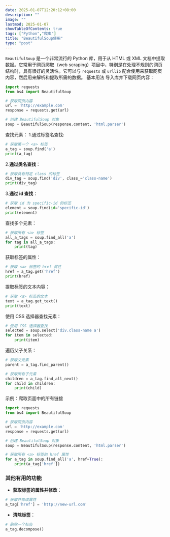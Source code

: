 ```yaml
---
date: 2025-01-07T12:20:12+08:00
description: ""
image: ""
lastmod: 2025-01-07
showTableOfContents: true
tags: ["Python","爬虫"]
title: "BeautifulSoup使用"
type: "post"
---
```

`BeautifulSoup` 是一个非常流行的 Python 库，用于从 HTML 或 XML 文档中提取数据。它常用于网页爬取（web scraping）项目中，特别是在处理不规则的网页结构时，具有很好的灵活性。它可以与 `requests` 或 `urllib` 配合使用来获取网页内容，然后用来解析和提取所需的数据。
基本用法
导入库并下载网页内容：
```python
import requests
from bs4 import BeautifulSoup

# 获取网页内容
url = 'http://example.com'
response = requests.get(url)

# 创建 BeautifulSoup 对象
soup = BeautifulSoup(response.content, 'html.parser')
```
查找元素：
1.通过标签名查找:
```python
# 获取第一个 <a> 标签
a_tag = soup.find('a')
print(a_tag)
```
2.**通过类名查找**：
```python
# 获取具有特定 class 的标签
div_tag = soup.find('div', class_='class-name')
print(div_tag)
```
3.**通过 id 查找**：
```python
# 获取 id 为 specific-id 的标签
element = soup.find(id='specific-id')
print(element)
```
查找多个元素：
```python
# 获取所有 <a> 标签
all_a_tags = soup.find_all('a')
for tag in all_a_tags:
    print(tag)
```
获取标签的属性：
```python
# 获取 <a> 标签的 href 属性
href = a_tag.get('href')
print(href)
```
提取标签的文本内容：
```python
# 获取 <a> 标签的文本
text = a_tag.get_text()
print(text)
```
使用 CSS 选择器查找元素：
```python
# 使用 CSS 选择器查找
selected = soup.select('div.class-name a')
for item in selected:
    print(item)
```
遍历父子关系：
```python
# 获取父元素
parent = a_tag.find_parent()

# 获取所有子元素
children = a_tag.find_all_next()
for child in children:
    print(child)
```
示例：爬取页面中的所有链接
```python
import requests
from bs4 import BeautifulSoup

# 获取网页内容
url = 'http://example.com'
response = requests.get(url)

# 创建 BeautifulSoup 对象
soup = BeautifulSoup(response.content, 'html.parser')

# 获取所有 <a> 标签的 href 属性
for a_tag in soup.find_all('a', href=True):
    print(a_tag['href'])
```
### 其他有用的功能

- **获取标签的属性并修改**：
```python
# 获取并修改属性
a_tag['href'] = 'http://new-url.com'
```
- **清除标签**：
```python
# 删除一个标签
a_tag.decompose()
```
